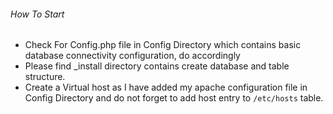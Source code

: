 

###### How To Start 

* Check For Config.php file in Config Directory which contains basic database connectivity configuration, do accordingly
* Please find _install directory contains create database and table structure.
* Create a Virtual host as I have added my apache configuration file in Config Directory and do not forget to add host entry to `/etc/hosts` table.
